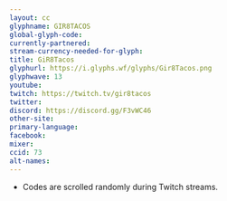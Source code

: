 ```yaml
---
layout: cc
glyphname: GIR8TACOS
global-glyph-code: 
currently-partnered: 
stream-currency-needed-for-glyph: 
title: GiR8Tacos
glyphurl: https://i.glyphs.wf/glyphs/Gir8Tacos.png
glyphwave: 13
youtube: 
twitch: https://twitch.tv/gir8tacos
twitter: 
discord: https://discord.gg/F3vWC46
other-site: 
primary-language: 
facebook: 
mixer: 
ccid: 73
alt-names: 
---
```

* Codes are scrolled randomly during Twitch streams.
